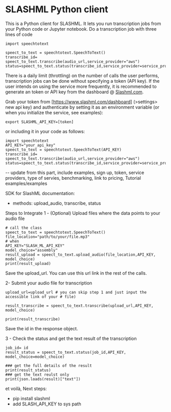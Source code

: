 # SLASHML Python client

This is a Python client for SLASHML. It lets you run transcription jobs from your Python code or Jupyter notebook. Do a transcription job with three lines of code
```
import speechtotext

speect_to_text = speechtotext.SpeechToText()
transcribe_id= speect_to_text.transcribe(audio_url,service_provider="aws")
status=speect_to_text.status(transcribe_id,service_provider=service_provider)

```
There is a daily limit (throttling) on the number of calls the user performs, transcription jobs can be done without specifying a token (API key). If the user intends on using the service more frequently, it is recommended to generate an token or API key from the dashboard @ [Slashml.com](https://www.slashml.com/).

Grab your token from [https://www.slashml.com/dashboard] (>settings> new api key) and authenticate by setting it as an environment variable (or when you initialize the service, see examples):
```
export SLASHML_API_KEY=[token]
```
or including it in your code as follows:
```
import speechtotext
API_KEY="your_api_key"
speect_to_text = speechtotext.SpeechToText(API_KEY)
transcribe_id= speect_to_text.transcribe(audio_url,service_provider="aws")
status=speect_to_text.status(transcribe_id,service_provider=service_provider)

```

-- update from this part, include examples, sign up, token, service providers, type of servies, benchmarking, link to pricing, Tutorial examples/examples


SDK for SlashML documentation:
- methods: upload_audio, transcribe, status 

Steps to Integrate
1 - (Optional) Upload files where the data points to your audio file
```
# call the class
speect_to_text = speechtotext.SpeechToText()
file_location="path/to/your/file.mp3"
# when
API_KEY="SLASH_ML_API_KEY"
model_choice="assembly"
result_upload = speect_to_text.upload_audio(file_location,API_KEY, model_choice)
print(result_upload)
```
Save the upload_url. You can use this url link in the rest of the calls.


2- Submit your audio file for transcription
```
upload_url=upload_url # you can skip step 1 and just input the accessible link of your # file)

result_transcribe = speect_to_text.transcribe(upload_url,API_KEY, model_choice)

print(result_transcribe)
```
Save the id in the response object.


3 - Check the status and get the text result of the transcription
```
job_id= id
result_status = speect_to_text.status(job_id,API_KEY, model_choice=model_choice)

### get the full details of the result
print(result_status)
### get the text reulst only
print(json.loads(result)["text"])
```


et voilà, Next steps:
- pip install slashml
- add SLASH_API_KEY to sys path
